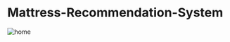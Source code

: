 # Mattress-Recommendation-System

![home](https://github.com/MainakRepositor/Mattress-Recommendation-System/assets/64016811/0ea56fad-fad4-43f4-b302-58d40690bd45)
